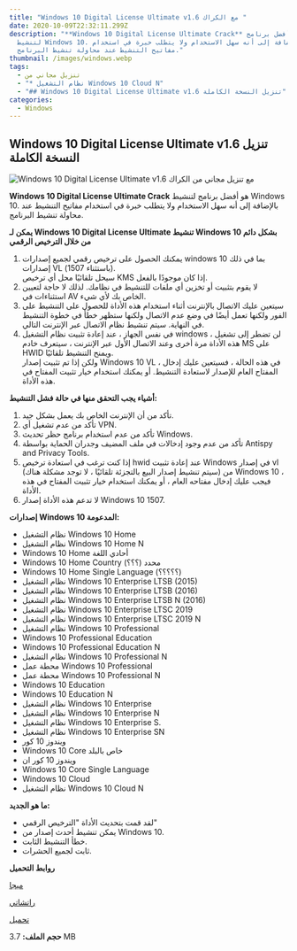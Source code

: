 ```yaml
---
title: "Windows 10 Digital License Ultimate v1.6 مع الكراك "
date: 2020-10-09T22:32:11.299Z
description: "**Windows 10 Digital License Ultimate Crack** هو أفضل برنامج
  لتنشيط Windows 10. بالإضافة إلى أنه سهل الاستخدام ولا يتطلب خبرة في استخدام
  مفاتيح التنشيط عند محاولة تنشيط البرنامج."
thumbnail: /images/windows.webp
tags:
  - تنزيل مجاني من
  - "* نظام التشغيل Windows 10 Cloud N"
  - "## Windows 10 Digital License Ultimate v1.6 تنزيل النسخة الكاملة"
categories:
  - Windows
---
```

<!--StartFragment-->

## Windows 10 Digital License Ultimate v1.6 تنزيل النسخة الكاملة

![Windows 10 Digital License Ultimate v1.6 مع تنزيل مجاني من الكراك ](https://fileriver.net/wp-content/uploads/2019/10/Windows-10-Digital-License-Ultimate.jpg "Windows 10 Digital License Ultimate v1.6 مع تنزيل مجاني من الكراك ")

**Windows 10 Digital License Ultimate Crack** هو أفضل برنامج لتنشيط Windows 10. بالإضافة إلى أنه سهل الاستخدام ولا يتطلب خبرة في استخدام مفاتيح التنشيط عند محاولة تنشيط البرنامج.

**يمكن لـ Windows 10 Digital License Ultimate تنشيط Windows 10 بشكل دائم من خلال الترخيص الرقمي**

1. يمكنك الحصول على ترخيص رقمي لجميع إصدارات windows 10 بما في ذلك إصدارات VL (باستثناء 1507).\
   سيحل تلقائيًا محل أي ترخيص KMS إذا كان موجودًا بالفعل.
2. لا يقوم بتثبيت أو تخزين أي ملفات للتنشيط في نظامك. لذلك لا حاجة لتعيين استثناءات في AV الخاص بك لأي شيء.
3. سيتعين عليك الاتصال بالإنترنت أثناء استخدام هذه الأداة للحصول على التنشيط على الفور ولكنها تعمل أيضًا في وضع عدم الاتصال ولكنها ستظهر خطأ في خطوة التنشيط في النهاية. سيتم تنشيط نظام الاتصال عبر الإنترنت التالي.
4. في نفس الجهاز ، عند إعادة تثبيت نظام التشغيل windows ، لن تضطر إلى تشغيل هذه الأداة مرة أخرى وعند الاتصال الأول عبر الإنترنت ، سيتعرف خادم MS على HWID ويمنح التنشيط تلقائيًا.\
   ولكن إذا تم تثبيت إصدار Windows 10 VL ، في هذه الحالة ، فسيتعين عليك إدخال المفتاح العام للإصدار لاستعادة التنشيط. أو يمكنك استخدام خيار تثبيت المفتاح في هذه الأداة.

**أشياء يجب التحقق منها في حالة فشل التنشيط:**

1. تأكد من أن الإنترنت الخاص بك يعمل بشكل جيد.
2. تأكد من عدم تشغيل أي VPN.
3. تأكد من عدم استخدام برنامج حظر تحديث Windows.
4. تأكد من عدم وجود إدخالات في ملف المضيف وجدران الحماية بواسطة Antispy and Privacy Tools.
5. إذا كنت ترغب في استعادة ترخيص hwid عند إعادة تثبيت Windows في إصدار vl (سيتم تنشيط إصدار البيع بالتجزئة تلقائيًا ، لا توجد مشكلة هناك) من Windows 10 ، فيجب عليك إدخال مفتاحه العام ، أو يمكنك استخدام خيار تثبيت المفتاح في هذه الأداة.
6. لا تدعم هذه الأداة إصدار Windows 10 1507.

**إصدارات Windows 10 المدعومة:**

* نظام التشغيل Windows 10 Home
* نظام التشغيل Windows 10 Home N
* Windows 10 Home أحادي اللغة
* Windows 10 Home Country محدد (؟؟؟)
* Windows 10 Home Single Language (؟؟؟؟؟)
* نظام التشغيل Windows 10 Enterprise LTSB (2015)
* نظام التشغيل Windows 10 Enterprise LTSB (2016)
* نظام التشغيل Windows 10 Enterprise LTSB N (2016)
* نظام التشغيل Windows 10 Enterprise LTSC 2019
* نظام التشغيل Windows 10 Enterprise LTSC 2019 N
* نظام التشغيل Windows 10 Professional
* Windows 10 Professional Education
* Windows 10 Professional Education N
* نظام التشغيل Windows 10 Professional N
* محطة عمل Windows 10 Professional
* محطة عمل Windows 10 Professional N
* Windows 10 Education
* Windows 10 Education N
* نظام التشغيل Windows 10 Enterprise
* نظام التشغيل Windows 10 Enterprise N
* نظام التشغيل Windows 10 Enterprise S.
* نظام التشغيل Windows 10 Enterprise SN
* ويندوز 10 كور
* Windows 10 Core خاص بالبلد
* ويندوز 10 كور ان
* Windows 10 Core Single Language
* Windows 10 Cloud
* نظام التشغيل Windows 10 Cloud N

**ما هو الجديد:**

* لقد قمت بتحديث الأداة "الترخيص الرقمي"
* يمكن تنشيط أحدث إصدار من Windows 10.
* خطأ التنشيط الثابت.
* ثابت لجميع الحشرات.

**روابط التحميل**

[ميجا](https://mega.nz/#!JwhwFCpL!4U3J6nHJORg2uRQyLmEmnqBw9cSKha7feaihbE5kMec)

[راتشاتي](https://racaty.com/3lp8qwwyo5pw)

[تحميل](https://upload.ac/njolazsm1q9c)

**حجم الملف:** 3.7 MB

<!--EndFragment-->